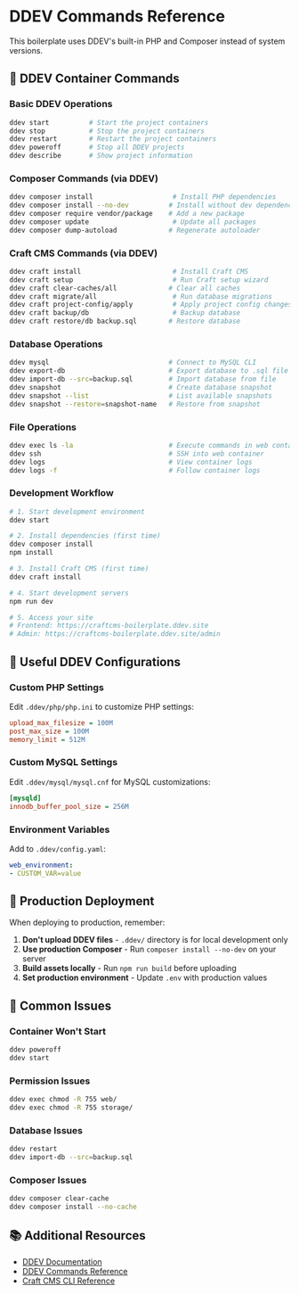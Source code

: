 # DDEV Commands Reference

This boilerplate uses DDEV's built-in PHP and Composer instead of system versions.

## 🐳 DDEV Container Commands

### Basic DDEV Operations
```bash
ddev start          # Start the project containers
ddev stop           # Stop the project containers
ddev restart        # Restart the project containers
ddev poweroff       # Stop all DDEV projects
ddev describe       # Show project information
```

### Composer Commands (via DDEV)
```bash
ddev composer install                    # Install PHP dependencies
ddev composer install --no-dev          # Install without dev dependencies
ddev composer require vendor/package    # Add a new package
ddev composer update                     # Update all packages
ddev composer dump-autoload             # Regenerate autoloader
```

### Craft CMS Commands (via DDEV)
```bash
ddev craft install                       # Install Craft CMS
ddev craft setup                         # Run Craft setup wizard
ddev craft clear-caches/all             # Clear all caches
ddev craft migrate/all                   # Run database migrations
ddev craft project-config/apply          # Apply project config changes
ddev craft backup/db                     # Backup database
ddev craft restore/db backup.sql        # Restore database
```

### Database Operations
```bash
ddev mysql                              # Connect to MySQL CLI
ddev export-db                          # Export database to .sql file
ddev import-db --src=backup.sql         # Import database from file
ddev snapshot                           # Create database snapshot
ddev snapshot --list                    # List available snapshots
ddev snapshot --restore=snapshot-name   # Restore from snapshot
```

### File Operations
```bash
ddev exec ls -la                        # Execute commands in web container
ddev ssh                                # SSH into web container
ddev logs                               # View container logs
ddev logs -f                            # Follow container logs
```

### Development Workflow
```bash
# 1. Start development environment
ddev start

# 2. Install dependencies (first time)
ddev composer install
npm install

# 3. Install Craft CMS (first time)
ddev craft install

# 4. Start development servers
npm run dev

# 5. Access your site
# Frontend: https://craftcms-boilerplate.ddev.site
# Admin: https://craftcms-boilerplate.ddev.site/admin
```

## 🔧 Useful DDEV Configurations

### Custom PHP Settings
Edit `.ddev/php/php.ini` to customize PHP settings:
```ini
upload_max_filesize = 100M
post_max_size = 100M
memory_limit = 512M
```

### Custom MySQL Settings
Edit `.ddev/mysql/mysql.cnf` for MySQL customizations:
```ini
[mysqld]
innodb_buffer_pool_size = 256M
```

### Environment Variables
Add to `.ddev/config.yaml`:
```yaml
web_environment:
- CUSTOM_VAR=value
```

## 🚀 Production Deployment

When deploying to production, remember:

1. **Don't upload DDEV files** - `.ddev/` directory is for local development only
2. **Use production Composer** - Run `composer install --no-dev` on your server
3. **Build assets locally** - Run `npm run build` before uploading
4. **Set production environment** - Update `.env` with production values

## 🐛 Common Issues

### Container Won't Start
```bash
ddev poweroff
ddev start
```

### Permission Issues
```bash
ddev exec chmod -R 755 web/
ddev exec chmod -R 755 storage/
```

### Database Issues
```bash
ddev restart
ddev import-db --src=backup.sql
```

### Composer Issues
```bash
ddev composer clear-cache
ddev composer install --no-cache
```

## 📚 Additional Resources

- [DDEV Documentation](https://ddev.readthedocs.io/)
- [DDEV Commands Reference](https://ddev.readthedocs.io/en/stable/users/cli-usage/)
- [Craft CMS CLI Reference](https://craftcms.com/docs/4.x/console-commands.html)
